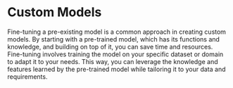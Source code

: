 # **Custom Models**

Fine-tuning a pre-existing model is a common approach in creating custom models. By starting with a pre-trained model, which has its functions and knowledge, and building on top of it, you can save time and resources. Fine-tuning involves training the model on your specific dataset or domain to adapt it to your needs. This way, you can leverage the knowledge and features learned by the pre-trained model while tailoring it to your data and requirements.
